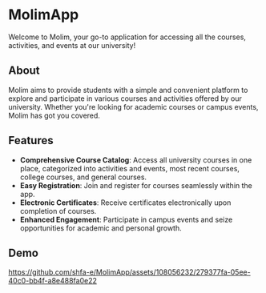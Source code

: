# MolimApp

Welcome to Molim, your go-to application for accessing all the courses, activities, and events at our university!

## About
Molim aims to provide students with a simple and convenient platform to explore and participate in various courses and activities offered by our university. Whether you're looking for academic courses or campus events, Molim has got you covered.

## Features

- **Comprehensive Course Catalog**: Access all university courses in one place, categorized into activities and events, most recent courses, college courses, and general courses.
- **Easy Registration**: Join and register for courses seamlessly within the app.
- **Electronic Certificates**: Receive certificates electronically upon completion of courses.
- **Enhanced Engagement**: Participate in campus events and seize opportunities for academic and personal growth.

## Demo
https://github.com/shfa-e/MolimApp/assets/108056232/279377fa-05ee-40c0-bb4f-a8e488fa0e22

